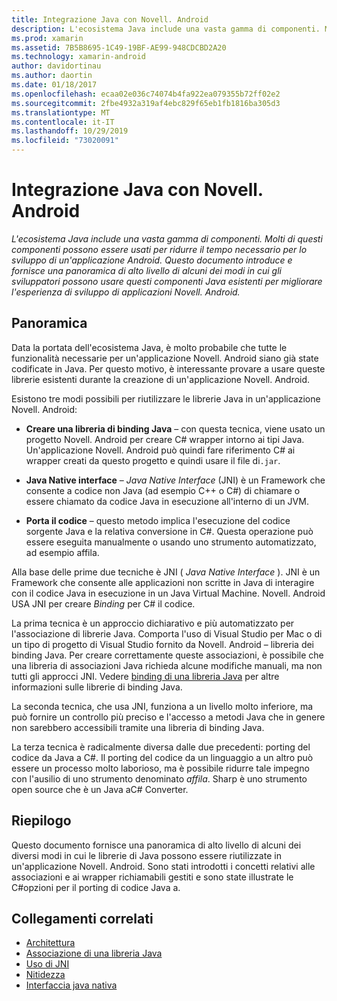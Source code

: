```yaml
---
title: Integrazione Java con Novell. Android
description: L'ecosistema Java include una vasta gamma di componenti. Molti di questi componenti possono essere usati per ridurre il tempo necessario per lo sviluppo di un'applicazione Android. Questo documento introduce e fornisce una panoramica di alto livello di alcuni dei modi in cui gli sviluppatori possono usare questi componenti Java esistenti per migliorare l'esperienza di sviluppo di applicazioni Novell. Android.
ms.prod: xamarin
ms.assetid: 7B5B8695-1C49-19BF-AE99-948CDCBD2A20
ms.technology: xamarin-android
author: davidortinau
ms.author: daortin
ms.date: 01/18/2017
ms.openlocfilehash: ecaa02e036c74074b4fa922ea079355b72ff02e2
ms.sourcegitcommit: 2fbe4932a319af4ebc829f65eb1fb1816ba305d3
ms.translationtype: MT
ms.contentlocale: it-IT
ms.lasthandoff: 10/29/2019
ms.locfileid: "73020091"
---
```

# <a name="java-integration-with-xamarinandroid"></a>Integrazione Java con Novell. Android

_L'ecosistema Java include una vasta gamma di componenti. Molti di questi componenti possono essere usati per ridurre il tempo necessario per lo sviluppo di un'applicazione Android. Questo documento introduce e fornisce una panoramica di alto livello di alcuni dei modi in cui gli sviluppatori possono usare questi componenti Java esistenti per migliorare l'esperienza di sviluppo di applicazioni Novell. Android._

## <a name="overview"></a>Panoramica

Data la portata dell'ecosistema Java, è molto probabile che tutte le funzionalità necessarie per un'applicazione Novell. Android siano già state codificate in Java. Per questo motivo, è interessante provare a usare queste librerie esistenti durante la creazione di un'applicazione Novell. Android.

Esistono tre modi possibili per riutilizzare le librerie Java in un'applicazione Novell. Android: 

- **Creare una libreria di binding Java** &ndash; con questa tecnica, viene usato un progetto Novell. Android per creare C# wrapper intorno ai tipi Java. Un'applicazione Novell. Android può quindi fare riferimento C# ai wrapper creati da questo progetto e quindi usare il file di`.jar`. 

- **Java Native interface** &ndash; *Java Native* *Interface* (JNI) è un Framework che consente a codice non Java (ad esempio C++ o C#) di chiamare o essere chiamato da codice Java in esecuzione all'interno di un JVM. 

- **Porta il codice** &ndash; questo metodo implica l'esecuzione del codice sorgente Java e la relativa conversione in C#. Questa operazione può essere eseguita manualmente o usando uno strumento automatizzato, ad esempio affila. 

Alla base delle prime due tecniche è JNI ( *Java Native Interface* ). JNI è un Framework che consente alle applicazioni non scritte in Java di interagire con il codice Java in esecuzione in un Java Virtual Machine. Novell. Android USA JNI per creare *Binding* per C# il codice. 

La prima tecnica è un approccio dichiarativo e più automatizzato per l'associazione di librerie Java. Comporta l'uso di Visual Studio per Mac o di un tipo di progetto di Visual Studio fornito da Novell. Android &ndash; libreria dei binding Java. Per creare correttamente queste associazioni, è possibile che una libreria di associazioni Java richieda alcune modifiche manuali, ma non tutti gli approcci JNI. Vedere [binding di una libreria Java](~/android/platform/binding-java-library/index.md) per altre informazioni sulle librerie di binding Java. 

La seconda tecnica, che usa JNI, funziona a un livello molto inferiore, ma può fornire un controllo più preciso e l'accesso a metodi Java che in genere non sarebbero accessibili tramite una libreria di binding Java. 

La terza tecnica è radicalmente diversa dalle due precedenti: porting del codice da Java a C#. Il porting del codice da un linguaggio a un altro può essere un processo molto laborioso, ma è possibile ridurre tale impegno con l'ausilio di uno strumento denominato *affila*. Sharp è uno strumento open source che è un Java aC# Converter. 

## <a name="summary"></a>Riepilogo

Questo documento fornisce una panoramica di alto livello di alcuni dei diversi modi in cui le librerie di Java possono essere riutilizzate in un'applicazione Novell. Android. Sono stati introdotti i concetti relativi alle associazioni e ai wrapper richiamabili gestiti e sono state illustrate le C#opzioni per il porting di codice Java a. 

## <a name="related-links"></a>Collegamenti correlati

- [Architettura](~/android/internals/architecture.md)
- [Associazione di una libreria Java](~/android/platform/binding-java-library/index.md)
- [Uso di JNI](~/android/platform/java-integration/working-with-jni.md)
- [Nitidezza](https://github.com/slluis/sharpen)
- [Interfaccia java nativa](https://docs.oracle.com/javase/7/docs/technotes~/jni/index.html)
